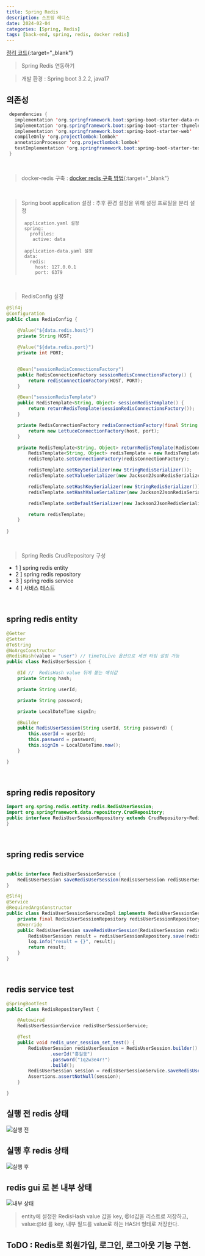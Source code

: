 ```yaml
---
title: Spring Redis
description: 스프링 레디스
date: 2024-02-04
categories: [Spring, Redis]
tags: [back-end, spring, redis, docker redis]
---
```


[정리 코드](https://github.com/AngryPig123/spring-redis/tree/setting){:target="\_blank"}

> Spring Redis 연동하기


> 개발 환경 : Spring boot 3.2.2, java17


<h2> 의존성  </h2>

 ```java
  dependencies {
    implementation 'org.springframework.boot:spring-boot-starter-data-redis'
    implementation 'org.springframework.boot:spring-boot-starter-thymeleaf'
    implementation 'org.springframework.boot:spring-boot-starter-web'
    compileOnly 'org.projectlombok:lombok'
    annotationProcessor 'org.projectlombok:lombok'
    testImplementation 'org.springframework.boot:spring-boot-starter-test'
  }
```
<br>


> docker-redis 구축 : [docker redis 구축 방법](https://angrypig123.github.io/posts/Redis(1)/ "도커레디스"){:target="\_blank"}



<br>

> Spring boot application 설정 : 추후 환경 설정을 위해 설정 프로필을 분리 설정
> ```text
>  application.yaml 설정
>  spring:
>    profiles:
>     active: data
>
>  application-data.yaml 설정
>  data:
>    redis:
>      host: 127.0.0.1
>      port: 6379
>```

<br>

> RedisConfig 설정

```java
@Slf4j
@Configuration
public class RedisConfig {
    
    @Value("${data.redis.host}")
    private String HOST;

    @Value("${data.redis.port}")
    private int PORT;


    @Bean("sessionRedisConnectionsFactory")
    public RedisConnectionFactory sessionRedisConnectionsFactory() {
        return redisConnectionFactory(HOST, PORT);
    }

    @Bean("sessionRedisTemplate")
    public RedisTemplate<String, Object> sessionRedisTemplate() {
        return returnRedisTemplate(sessionRedisConnectionsFactory());
    }

    private RedisConnectionFactory redisConnectionFactory(final String host, final int port) {
        return new LettuceConnectionFactory(host, port);
    }

    private RedisTemplate<String, Object> returnRedisTemplate(RedisConnectionFactory redisConnectionFactory) {
        RedisTemplate<String, Object> redisTemplate = new RedisTemplate<>();
        redisTemplate.setConnectionFactory(redisConnectionFactory);

        redisTemplate.setKeySerializer(new StringRedisSerializer());
        redisTemplate.setValueSerializer(new Jackson2JsonRedisSerializer<>(Object.class));

        redisTemplate.setHashKeySerializer(new StringRedisSerializer());
        redisTemplate.setHashValueSerializer(new Jackson2JsonRedisSerializer<>(Object.class));

        redisTemplate.setDefaultSerializer(new Jackson2JsonRedisSerializer<>(Object.class));

        return redisTemplate;
    }
    
}
```

<br>

> Spring Redis CrudRepository 구성

- 1 ] spring redis entity
- 2 ] spring redis repository
- 3 ] spring redis service
- 4 ] 서비스 테스트

<br>


<h2> spring redis entity </h2>

```java
@Getter
@Setter
@ToString
@NoArgsConstructor
@RedisHash(value = "user") // timeToLive 옵션으로 세션 타임 설정 가능
public class RedisUserSession {

    @Id //  RedisHash value 뒤에 붙는 해쉬값
    private String hash;

    private String userId;

    private String password;

    private LocalDateTime signIn;

    @Builder
    public RedisUserSession(String userId, String password) {
        this.userId = userId;
        this.password = password;
        this.signIn = LocalDateTime.now();
    }

}
```

<br>

<h2> spring redis repository </h2>

```java
import org.spring.redis.entity.redis.RedisUserSession;
import org.springframework.data.repository.CrudRepository;
public interface RedisUserSessionRepository extends CrudRepository<RedisUserSession, String> {
}
```

<br>

<h2> spring redis service </h2>

```java

public interface RedisUserSessionService {
    RedisUserSession saveRedisUserSession(RedisUserSession redisUserSession);
}

@Slf4j
@Service
@RequiredArgsConstructor
public class RedisUserSessionServiceImpl implements RedisUserSessionService {
    private final RedisUserSessionRepository redisUserSessionRepository;
    @Override
    public RedisUserSession saveRedisUserSession(RedisUserSession redisUserSession) {
        RedisUserSession result = redisUserSessionRepository.save(redisUserSession);
        log.info("result = {}", result);
        return result;
    }
}
```

<br>

<h2> redis service test </h2>

```java
@SpringBootTest
public class RedisRepositoryTest {

    @Autowired
    RedisUserSessionService redisUserSessionService;

    @Test
    public void redis_user_session_set_test() {
        RedisUserSession redisUserSession = RedisUserSession.builder()
                .userId("홍길동")
                .password("1q2w3e4r!")
                .build();
        RedisUserSession session = redisUserSessionService.saveRedisUserSession(redisUserSession);
        Assertions.assertNotNull(session);
    }

}

```

<h2> 실행 전 redis 상태 </h2>

![실행 전](https://github.com/AngryPig123/angrypig123.github.io/assets/86225268/1a722de6-3af6-4c67-91c2-644091ef19a1)

<h2> 실행 후 redis 상태 </h2>

![실행 후](https://github.com/AngryPig123/angrypig123.github.io/assets/86225268/349166c2-9f56-49a1-8f30-105ba7f28138)

<h2> redis gui 로 본 내부 상태 </h2>

![내부 상태](https://github.com/AngryPig123/angrypig123.github.io/assets/86225268/fdd2bb2b-a1c9-486f-9723-a0888f2fd608)

> entity에 설정한 RedisHash value 값을 key, @Id값을 리스트로 저장하고,<br> 
> value:@Id 를 key, 내부 필드를 value로 하는 HASH 형태로 저장한다. <br>

<h2> ToDO : Redis로 회원가입, 로그인, 로그아웃 기능 구현. </h2>
